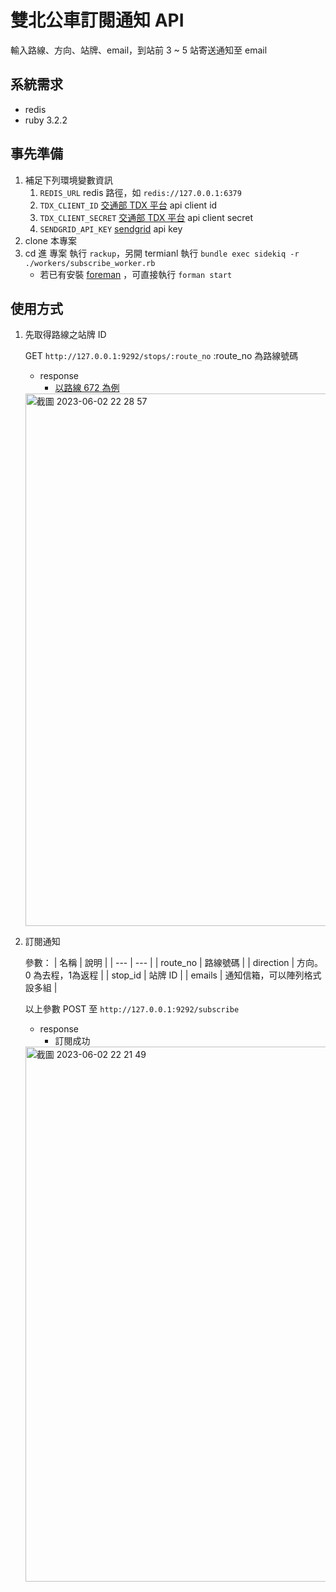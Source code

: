 # 雙北公車訂閱通知 API
輸入路線、方向、站牌、email，到站前 3 ~ 5 站寄送通知至 email

## 系統需求
- redis
- ruby 3.2.2

## 事先準備
1. 補足下列環境變數資訊
   1. `REDIS_URL` redis 路徑，如 `redis://127.0.0.1:6379`
   2. `TDX_CLIENT_ID` [交通部 TDX 平台](https://tdx.transportdata.tw/) api client id
   3. `TDX_CLIENT_SECRET` [交通部 TDX 平台](https://tdx.transportdata.tw/) api client secret
   4. `SENDGRID_API_KEY` [sendgrid](https://app.sendgrid.com/) api key
2. clone 本專案
3. cd 進 專案 執行 `rackup`，另開 termianl 執行 `bundle exec sidekiq -r ./workers/subscribe_worker.rb`
   - 若已有安裝 [foreman](https://github.com/ddollar/foreman) ，可直接執行 `forman start`

## 使用方式

1. 先取得路線之站牌 ID

   GET `http://127.0.0.1:9292/stops/:route_no` :route_no 為路線號碼
   - response
      -  [以路線 672 為例](https://github.com/cellvinchung/bus_subscription/blob/master/example/stops.json)
   <img width="852" alt="截圖 2023-06-02 22 28 57" src="https://github.com/cellvinchung/bus_subscription/assets/5347394/4176e5f5-eb8f-45f8-8d5c-1e7565928aec">



2. 訂閱通知

   參數：
      | 名稱 | 說明 |
      | --- | --- |
      | route_no | 路線號碼 |
      | direction | 方向。 0 為去程，1為返程 |
      | stop_id | 站牌 ID |
      | emails | 通知信箱，可以陣列格式設多組 |

   以上參數 POST 至 `http://127.0.0.1:9292/subscribe`

   - response 
      - 訂閱成功  

   <img width="856" alt="截圖 2023-06-02 22 21 49" src="https://github.com/cellvinchung/bus_subscription/assets/5347394/ac023582-64f6-4294-b0fa-894fa8d3d48d">

